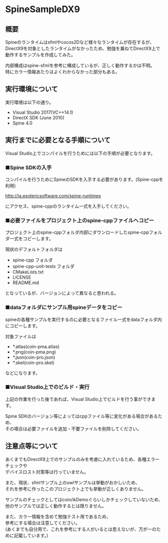 # SpineSampleDX9 

## 概要
  
Spineのランタイムはsfmlやcocos2Dなど様々なランタイムが存在するが、  
DirectX9を対象としたランタイムがなかったため、勉強を兼ねてDirectX9上で  
動作するサンプルを作成してみた。    
  
内部構成はspine-sfmlを参考に構成しているが、正しく動作するかは不明。  
特にカラー情報あたりはよくわからなかった部分もある。  
  

## 実行環境について
  
実行環境は以下の通り。  
  
- Visual Studio 2017(VC++14.1)
- DirectX SDK (June 2010) 
- Spine 4.0
  
  
## 実行までに必要となる手順について
  
Visual Studio上でコンパイルを行うためには以下の手順が必要となります。  

### ■Spine SDKの入手
  
コンパイルを行うためにSpineのSDKを入手する必要があります。(Spine-cppを利用)
  
http://ja.esotericsoftware.com/spine-runtimes  
  
にアクセス、spine-cppのランタイム一式を入手してください。


### ■必要ファイルをプロジェクト上のspine-cppファイルへコピー
  
プロジェクト上のspine-cppフォルダ内部にダウンロードしたspine-cppフォルダ一式をコピーします。
  
現状のデフォルトフォルダは  

- spine-cpp フォルダ
- spine-cpp-unit-tests フォルダ
- CMakeLists.txt
- LICENSE
- README.md
  
となっているが、バージョンによって異なると思われる。  


### ■dataフォルダにサンプル用spineデータをコピー

spineの各種サンプルを実行するのに必要となるファイル一式をdataフォルダ内にコピーします。  
  
対象ファイルは

- *.atlas(coin-pma.atlas)
- *.png(coin-pma.png)
- *.json(coin-pro.json)
- *.skel(coin-pro.skel)
  
などになります。
  
### ■Visual Studio上でのビルド・実行
  
上記の作業を行った後であれば、Visual Studio上でビルドを行う事ができます。  
  
Spine SDKのバージョン等によってはcppファイル等に変化がある場合があるため、  
その場合は必要ファイルを追加・不要ファイルを削除してください。


## 注意点等について
  
あくまでもDirectX9上でのサンプルのみを考慮に入れているため、各種エラーチェックや  
デバイスロスト対策等は行っていません。  
  
また、現状、sfmlサンプル上のowlサンプルは挙動がおかしいため、  
それを参考に作ったこのプロジェクト上でも挙動が正しくありません。  
  
サンプルのチェックとしてはcoin/ikDemoぐらいしかチェックしていないため、  
他のサンプルでは正しく動作するとは限りません。  
  
また、カラー情報を含めて勉強テスト用であるため、  
参考にする場合は注意してください。  
(あくまでも自分用で、これを参考にする人がいるとは思えないが、万が一のために記載しています。)  
